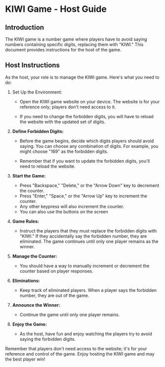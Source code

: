 #  KIWI Game - Host Guide
##  Introduction
The KIWI game is a number game where players have to avoid saying numbers containing specific digits, replacing them with "KIWI." This document provides instructions for the host of the game.

## Host Instructions
As the host, your role is to manage the KIWI game. Here's what you need to do:

1. Set Up the Environment:

    * Open the KIWI game website on your device. The website is for your reference only; players don't need access to it.

    * If you need to change the forbidden digits, you will have to reload the website with the updated set of digits.
2. **Define Forbidden Digits:** 

    * Before the game begins, decide which digits players should avoid saying. You can choose any combination of digits. For example, you might choose "169" as the forbidden digits.

    * Remember that if you want to update the forbidden digits, you'll need to reload the website.

3. **Start the Game:**

    * Press "Backspace," "Delete," or the "Arrow Down" key to decrement the counter.
    * Press "Enter," "Space," or the "Arrow Up" key to increment the counter.
    * Any other keypress will also increment the counter.
    * You can also use the buttons on the screen
4. **Game Rules:** 

    * Instruct the players that they must replace the forbidden digits with "KIWI." If they accidentally say the forbidden number, they are eliminated. The game continues until only one player remains as the winner.

5. **Manage the Counter:**

    * You should have a way to manually increment or decrement the counter based on player responses.
6. **Eliminations:**

    * Keep track of eliminated players. When a player says the forbidden number, they are out of the game.
7. **Announce the Winner:**

    * Continue the game until only one player remains.
8. **Enjoy the Game:**

    * As the host, have fun and enjoy watching the players try to avoid saying the forbidden digits.

Remember that players don't need access to the website; it's for your reference and control of the game. Enjoy hosting the KIWI game and may the best player win!